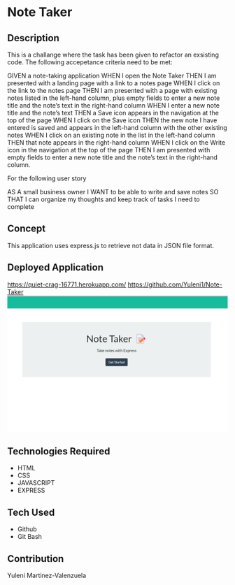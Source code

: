 # Note Taker 


## Description
This is a challange where the task has been given to refactor an exsisting code. The following accepetance criteria need to be met:

GIVEN a note-taking application
WHEN I open the Note Taker
THEN I am presented with a landing page with a link to a notes page
WHEN I click on the link to the notes page
THEN I am presented with a page with existing notes listed in the left-hand column, plus empty fields to enter a new note title and the note’s text in the right-hand column
WHEN I enter a new note title and the note’s text
THEN a Save icon appears in the navigation at the top of the page
WHEN I click on the Save icon
THEN the new note I have entered is saved and appears in the left-hand column with the other existing notes
WHEN I click on an existing note in the list in the left-hand column
THEN that note appears in the right-hand column
WHEN I click on the Write icon in the navigation at the top of the page
THEN I am presented with empty fields to enter a new note title and the note’s text in the right-hand column.

For the following user story

AS A small business owner
I WANT to be able to write and save notes
SO THAT I can organize my thoughts and keep track of tasks I need to complete

## Concept

This application uses express.js to retrieve not data in JSON file format. 


## Deployed Application

https://quiet-crag-16771.herokuapp.com/
https://github.com/Yuleni1/Note-Taker
![Note-Taker](/public/assets/Screenshot%202022-07-19%20201114.png)

## Technologies Required

* HTML
* CSS
* JAVASCRIPT
* EXPRESS

## Tech Used

* Github
* Git Bash

## Contribution

Yuleni Martinez-Valenzuela